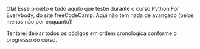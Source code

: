 Olá! Esse projeto é tudo aquilo que testei durante o curso Python For Everybody, do site freeCodeCamp.
Aqui não tem nada de avançado (pelos menos não por enquanto)!

Tentarei deixar todos os códigos em ordem cronologica conforme o progresso do curso.